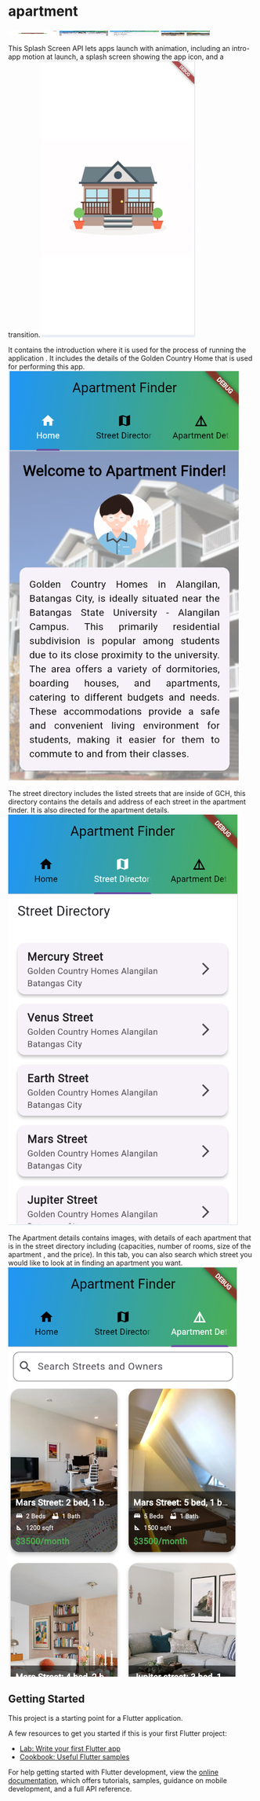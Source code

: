 # apartment

<img src="animation.png" width="100" height="10">

<img src="Home.png" width="100" height="10">

<img src="StreetDirectory.png" width="100" height="10">

<img src="ApartmentDetails.png" width="100" height="10">

This Splash Screen API lets apps launch with animation, including an intro-app motion at launch, a splash screen showing the app icon, and a transition.
![](animation.png)

It contains the introduction where it is used for the process of running the  application . It includes the details of the Golden Country Home that is used for performing this app. 
![](Home.png)

The street directory includes the listed streets that are inside of  GCH, this directory contains the details and address of each street in the apartment finder. It is also directed for the apartment details.
![](StreetDirectory.png)

The Apartment details contains images, with details of each apartment that is in the street directory including (capacities, number of rooms, size of the apartment , and the price). In this tab, you can also search which street you would like to look at in finding an apartment you want.
![](ApartmentDetails.png)

## Getting Started

This project is a starting point for a Flutter application.

A few resources to get you started if this is your first Flutter project:

- [Lab: Write your first Flutter app](https://docs.flutter.dev/get-started/codelab)
- [Cookbook: Useful Flutter samples](https://docs.flutter.dev/cookbook)

For help getting started with Flutter development, view the
[online documentation](https://docs.flutter.dev/), which offers tutorials,
samples, guidance on mobile development, and a full API reference.
